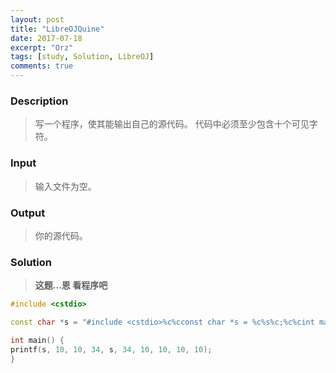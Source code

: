 ```yaml
---
layout: post
title: "LibreOJQuine"
date: 2017-07-18
excerpt: "Orz"
tags: [study, Solution, LibreOJ]
comments: true
---
```


### Description

>写一个程序，使其能输出自己的源代码。
代码中必须至少包含十个可见字符。

### Input

>输入文件为空。

### Output

>你的源代码。

### Solution

>**这题...恩 看程序吧**

```cpp
#include <cstdio>

const char *s = "#include <cstdio>%c%cconst char *s = %c%s%c;%c%cint main() {%cprintf(s, 10, 10, 34, s, 34, 10, 10, 10, 10);%c%}";

int main() {
printf(s, 10, 10, 34, s, 34, 10, 10, 10, 10);
}
```
